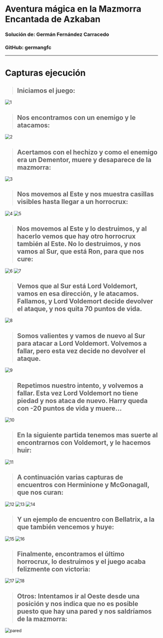 # Aventura mágica en la Mazmorra Encantada de Azkaban

### Solución de: Germán Fernández Carracedo
### GitHub: germangfc
---


# Capturas ejecución
> ## Iniciamos el juego:

![1](1.png)  

> ## Nos encontramos con un enemigo y le atacamos:

![2](2.png)

> ## Acertamos con el hechizo y como el enemigo era un Dementor, muere y desaparece de la mazmorra:

![3](3.png)

> ## Nos movemos al Este y nos muestra casillas visibles hasta llegar a un horrocrux:

![4](4.png)
![5](5.png)

> ## Nos movemos al Este y lo destruimos, y al hacerlo vemos que hay otro horrocrux también al Este. No lo destruimos, y nos vamos al Sur, que está Ron, para que nos cure:

![6](6.png)
![7](7.png)

> ## Vemos que al Sur está Lord Voldemort, vamos en esa dirección, y le atacamos. Fallamos, y Lord Voldemort decide devolver el ataque, y nos quita 70 puntos de vida.

![8](8.png)

> ## Somos valientes y vamos de nuevo al Sur para atacar a Lord Voldemort. Volvemos a fallar, pero esta vez decide no devolver el ataque.

![9](9.png)

> ## Repetimos nuestro intento, y volvemos a fallar. Esta vez Lord Voldemort no tiene piedad y nos ataca de nuevo. Harry queda con -20 puntos de vida y muere...

![10](10.png)

> ## En la siguiente partida tenemos mas suerte al encontrarnos con Voldemort, y le hacemos huir:

![11](11.png)

> ## A continuación varias capturas de encuentros con Herminione y McGonagall, que nos curan:

![12](12.png)
![13](13.png)
![14](14.png)

> ## Y un ejemplo de encuentro con Bellatrix, a la que también vencemos y huye:

![15](15.png)
![16](16.png)

> ## Finalmente, encontramos el último horrocrux, lo destruimos y el juego acaba felizmente con victoria:

![17](17.png)
![18](18.png)

> ## Otros: Intentamos ir al Oeste desde una posición y nos indica que no es posible puesto que hay una pared y nos saldríamos de la mazmorra:

![pared](pared.png)